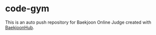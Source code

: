 # code-gym
This is an auto push repository for Baekjoon Online Judge created with [BaekjoonHub](https://github.com/BaekjoonHub/BaekjoonHub).
